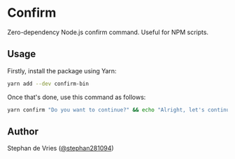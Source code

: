 # Confirm

Zero-dependency Node.js confirm command. Useful for NPM scripts.

## Usage
Firstly, install the package using Yarn:
```sh
yarn add --dev confirm-bin
```
Once that's done, use this command as follows:
```sh
yarn confirm "Do you want to continue?" && echo "Alright, let's continue!"
```

## Author
Stephan de Vries ([@stephan281094](https://twitter.com/stephan281094))
